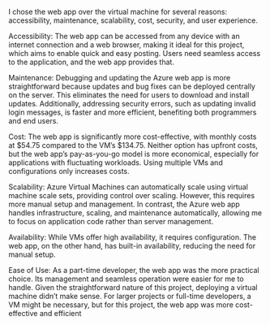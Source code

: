 I chose the web app over the virtual machine for several reasons: accessibility, maintenance, scalability, cost, security, and user experience.

Accessibility: The web app can be accessed from any device with an internet connection and a web browser, making it ideal for this project, which aims to enable quick and easy posting. Users need seamless access to the application, and the web app provides that.

Maintenance: Debugging and updating the Azure web app is more straightforward because updates and bug fixes can be deployed centrally on the server. This eliminates the need for users to download and install updates. Additionally, addressing security errors, such as updating invalid login messages, is faster and more efficient, benefiting both programmers and end users.

Cost: The web app is significantly more cost-effective, with monthly costs at $54.75 compared to the VM’s $134.75. Neither option has upfront costs, but the web app’s pay-as-you-go model is more economical, especially for applications with fluctuating workloads. Using multiple VMs and configurations only increases costs.

Scalability: Azure Virtual Machines can automatically scale using virtual machine scale sets, providing control over scaling. However, this requires more manual setup and management. In contrast, the Azure web app handles infrastructure, scaling, and maintenance automatically, allowing me to focus on application code rather than server management.

Availability: While VMs offer high availability, it requires configuration. The web app, on the other hand, has built-in availability, reducing the need for manual setup.

Ease of Use: As a part-time developer, the web app was the more practical choice. Its management and seamless operation were easier for me to handle. Given the straightforward nature of this project, deploying a virtual machine didn’t make sense. For larger projects or full-time developers, a VM might be necessary, but for this project, the web app was more cost-effective and efficient
